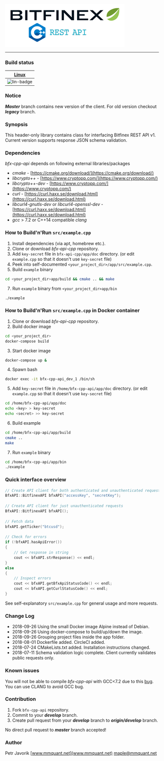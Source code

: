 ![bfx-cpp-api logo](app/doc/logo/bfx-cpp-api_logo.png)

***

### Build status

| [Linux][lin-link] |
| :---------------: |
| ![lin-badge]      |

[lin-badge]: https://circleci.com/gh/MMquant/bfx-cpp-api/tree/master.svg?style=svg "CircleCI build status"
[lin-link]:  https://circleci.com/gh/MMquant/bfx-cpp-api "CircleCI build status"

### Notice

***Master*** branch contains new version of the client. For old version checkout ***legacy*** branch.

### Synopsis

This header-only library contains class for interfacing Bitfinex REST API v1. Current version supports response JSON
schema validation.

### Dependencies

*bfx-cpp-api* depends on following external libraries/packages

* *cmake* - [https://cmake.org/download/](https://cmake.org/download/)
* *libcrypto++* - [https://www.cryptopp.com/](https://www.cryptopp.com/)
* *libcrypto++-dev* - [https://www.cryptopp.com/](https://www.cryptopp.com/)
* *curl* - [https://curl.haxx.se/download.html](https://curl.haxx.se/download.html)
* *libcurl4-gnutls-dev* or *libcurl4-openssl-dev* - [https://curl.haxx.se/download.html](https://curl.haxx.se/download.html)
* *gcc* > 7.2 or C++14 compatible *clang*

### How to Build'n'Run `src/example.cpp`

1. Install dependencies (via apt, homebrew etc.).
2. Clone or download *bfx-api-cpp* repository.
3. Add `key-secret` file in `bfx-api-cpp/app/doc` directory. (or edit `example.cpp` so that it doesn't use `key-secret` file)
4. Peek into self-documented `<your_project_dir>/app/src/example.cpp`.
5. Build `example` binary

```BASH
cd <your_project_dir>app/build && cmake .. && make
```

7. Run `example` binary from `<your_project_dir>app/bin`

```BASH
./example
```

### How to Build'n'Run `src/example.cpp` in Docker container

1. Clone or download *bfx-api-cpp* repository.
2. Build docker image

```BASH
cd <your_project_dir>
docker-compose build
```

3. Start docker image

```BASH
docker-compose up &
```

4. Spawn bash

```BASH
docker exec -it bfx-cpp-api_dev_1 /bin/sh
```

5. Add `key-secret` file in `/home/bfx-cpp-api/app/doc` directory. (or edit `example.cpp` so that it doesn't use `key-secret` file)

```BASH
cd /home/bfx-cpp-api/app/doc
echo <key> > key-secret
echo <secret> >> key-secret
```

6. Build example

```BASH
cd /home/bfx-cpp-api/app/build
cmake ..
make
```

7. Run `example` binary

```BASH
cd /home/bfx-cpp-api/app/bin
./example
```

### Quick interface overview

```C++
// Create API client for both authenticated and unauthenticated requests
BfxAPI::BitfinexAPI bfxAPI("accessKey", "secretKey");

// Create API client for just unauthenticated requests
BfxAPI::BitfinexAPI bfxAPI();

// Fetch data
bfxAPI.getTicker("btcusd");

// Check for errors
if (!bfxAPI.hasApiError())
{
    // Get response in string
    cout << bfxAPI.strResponse() << endl;
}
else
{
    // Inspect errors
    cout << bfxAPI.getBfxApiStatusCode() << endl;
    cout << bfxAPI.getCurlStatusCode() << endl;
}
```

See self-explanatory `src/example.cpp` for general usage and more requests.

### Change Log

- 2018-09-26 Using the small Docker image Alpine instead of Debian.
- 2018-09-26 Using docker-compose to build/up/down the image.
- 2018-09-26 Grouping project files inside the app folder.
- 2018-08-01 Dockerfile added. CircleCI added.
- 2018-07-24 CMakeLists.txt added. Installation instructions changed.
- 2018-07-11 Schema validation logic complete. Client currently validates public requests only.

### Known issues

You will not be able to compile *bfx-cpp-api* with GCC<7.2 due to this [bug](https://gcc.gnu.org/bugzilla/show_bug.cgi?id=66297).
You can use CLANG to avoid GCC bug.

### Contribution

1. Fork `bfx-cpp-api` repository.
2. Commit to your ***develop*** branch.
3. Create pull request from your ***develop*** branch to ***origin/develop*** branch.

No direct pull request to ***master*** branch accepted!

### Author

Petr Javorik [www.mmquant.net](www.mmquant.net) [maple@mmquant.net](maple@mmquant.net)
